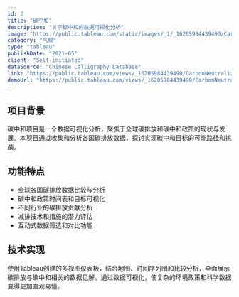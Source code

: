 ```yaml
---
id: 2
title: "碳中和"
description: "关于碳中和的数据可视化分析"
image: "https://public.tableau.com/static/images/_1/_16205984439490/CarbonNeutralization/1_rss.png"
category: "气候"
type: "tableau"
publishDate: "2021-05"
client: "Self-initiated"
dataSource: "Chinese Calligraphy Database"
link: "https://public.tableau.com/views/_16205984439490/CarbonNeutralization"
demoUrl: "https://public.tableau.com/views/_16205984439490/CarbonNeutralization"
---
```


## 项目背景

碳中和项目是一个数据可视化分析，聚焦于全球碳排放和碳中和政策的现状与发展。本项目通过收集和分析各国碳排放数据，探讨实现碳中和目标的可能路径和挑战。

## 功能特点

- 全球各国碳排放数据比较与分析
- 碳中和政策时间表和目标可视化
- 不同行业的碳排放贡献分析
- 减排技术和措施的潜力评估
- 互动式数据筛选和对比功能

## 技术实现

使用Tableau创建的多视图仪表板，结合地图、时间序列图和比较分析，全面展示碳排放与碳中和相关的数据见解。通过数据可视化，使复杂的环境政策和科学数据变得更加直观易懂。